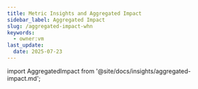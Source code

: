 ```yaml
---
title: Metric Insights and Aggregated Impact
sidebar_label: Aggregated Impact
slug: /aggregated-impact-whn
keywords:
  - owner:vm
last_update:
  date: 2025-07-23
---
```


import AggregatedImpact from '@site/docs/insights/aggregated-impact.md';

<AggregatedImpact />